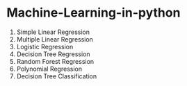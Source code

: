# Machine-Learning-in-python
1.  Simple Linear Regression
2.  Multiple Linear Regression
3. Logistic Regression
4. Decision Tree Regression
5. Random Forest Regression
6. Polynomial Regression
7. Decision Tree Classification
